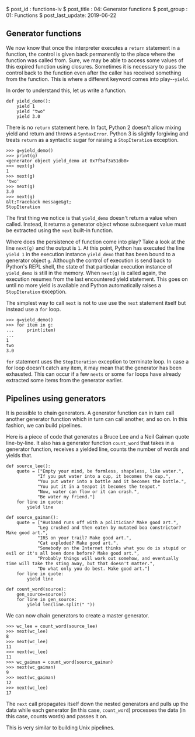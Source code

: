$ post_id : functions-iv
$ post_title : 04: Generator functions
$ post_group : 01: Functions
$ post_last_update: 2019-06-22

## Generator functions

We now know that once the interpreter executes a `return` statement in a function, the control is given back permanently to the place where the function was called from. Sure, we may be able to access some values of this expired function using closures. Sometimes it is necessary to pass the control back to the function even after the caller has received something from the function. This is where a different keyword comes into play--`yield`.

In order to understand this, let us write a function.

~~~~
def yield_demo():
    yield 1
    yield "two"
    yield 3.0
~~~~

There is no `return` statement here. In fact, Python 2 doesn't allow mixing yield and return and throws a `SyntaxError`. Python 3 is slightly forgiving and treats `return` as a syntactic sugar for raising a `StopIteration` exception.

```
>>> g=yield_demo()
>>> print(g)
<generator object yield_demo at 0x7f5af3a51db0>
>>> next(g)
1
>>> next(g)
'two'
>>> next(g)
3.0
>>> next(g)
&lt;Traceback message&gt;
StopIteration
```

The first thing we notice is that `yield_demo` doesn't return a value when called. Instead, it returns a generator object whose subsequent value must be extracted using the `next` built-in function.

Where does the persistence of function come into play? Take a look at the line `next(g)` and the output is `1`. At this point, Python has executed the line `yield 1` in the execution instance `yield_demo` that has been bound to a generator object `g`. Although the control of execution is send back to Python's REPL shell, the state of that particular execution instance of `yield_demo` is still in the memory. When `next(g)` is called again, the execution resumes from the last encountered yield statement. This goes on until no more yield is available and Python automatically raises a `StopIteration` exception.

The simplest way to call `next` is not to use use the `next` statement itself but instead use a `for` loop.

```
>>> g=yield_demo()
>>> for item in g:
...     print(item)
...
1
two
3.0
```

`for` statement uses the `StopIteration` exception to terminate loop. In case a for loop doesn't catch any  item, it may mean that the generator has been exhausted. This can occur if a few `nexts` or some `for` loops have already extracted some items from the generator earlier.

## Pipelines using generators

It is possible to chain generators. A generator function can in turn call another generator function which in turn can call another, and so on. In this fashion, we can build pipelines.

Here is a piece of code that generates a Bruce Lee and a Neil Gaiman quote line-by-line. It also has a generator function `count_word` that takes in a generator function, receives a yielded line, counts the number of words and yields that.

~~~~
def source_lee():
    quote = ["Empty your mind, be formless, shapeless, like water.",
            "If you put water into a cup, it becomes the cup.",
            "You put water into a bottle and it becomes the bottle.",
            "You put it in a teapot it becomes the teapot."
            "Now, water can flow or it can crash.",
            "Be water my friend."]
    for line in quote:
        yield line

def source_gaiman():
    quote = ["Husband runs off with a politician? Make good art.",
            "Leg crushed and then eaten by mutated boa constrictor? Make good art.",
            "IRS on your trail? Make good art.",
            "Cat exploded? Make good art.",
            "Somebody on the Internet thinks what you do is stupid or evil or it's all been done before? Make good art.",
            "Probably things will work out somehow, and eventually time will take the sting away, but that doesn't matter.",
            "Do what only you do best. Make good art."]
    for line in quote:
        yield line

def count_word(source):
    gen_source=source()
    for line in gen_source:
        yield len(line.split(" "))
~~~~

We can now chain generators to create a master generator.

```
>>> wc_lee = count_word(source_lee)
>>> next(wc_lee)
8
>>> next(wc_lee)
11
>>> next(wc_lee)
11
>>> wc_gaiman = count_word(source_gaiman)
>>> next(wc_gaiman)
9
>>> next(wc_gaiman)
12
>>> next(wc_lee)
17
```

The `next` call propagates itself down the nested generators and pulls up the data while each generator (in this case, `count_word`) processes the data (in this case, counts words) and passes it on.

This is very similar to building Unix pipelines.
